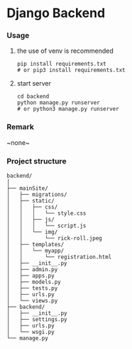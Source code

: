 # Django Backend 

### Usage 
1. the use of venv is recommended
    ```
    pip install requirements.txt 
    # or pip3 install requirements.txt 
    ```

2. start server 
    ```
    cd backend 
    python manage.py runserver
    # or python3 manage.py runserver
    ```
### Remark 
~none~
### Project structure 
```
backend/
│
├── mainSite/
│   ├── migrations/
│   ├── static/
│   │   ├── css/
│   │   │   └── style.css
│   │   ├── js/
│   │   │   └── script.js
│   │   └── img/
│   │       └── rick-roll.jpeg
│   ├── templates/
│   │   └── myapp/
│   │       └── registration.html
│   ├── __init__.py
│   ├── admin.py
│   ├── apps.py
│   ├── models.py
│   ├── tests.py
│   ├── urls.py
│   └── views.py
├── backend/
│   ├── __init__.py
│   ├── settings.py
│   ├── urls.py
│   └── wsgi.py
└── manage.py

```